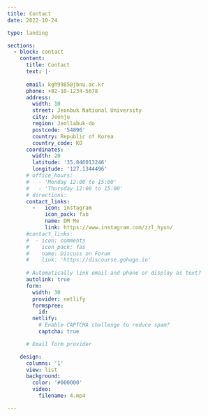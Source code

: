 ```yaml
---
title: Contact
date: 2022-10-24

type: landing

sections:
  - block: contact
    content:
      title: Contact
      text: |-
        
      email: kgh9985@jbnu.ac.kr
      phone: +82-10-1234-5678
      address:
        width: 10
        street: Jeonbuk National University
        city: Jeonju
        region: Jeollabuk-do
        postcode: '54896'
        country: Republic of Korea
        country_code: KO
      coordinates:
        width: 20
        latitude: '35.846013246'
        longitude: '127.1344496'
      # office_hours:
      #   - 'Monday 12:00 to 15:00'
      #   - 'Thursday 12:00 to 15:00'
      # directions: 
      contact_links:
        -   icon: instagram
            icon_pack: fab
            name: DM Me
            link: https://www.instagram.com/zzl_hyun/
      #contact_links:
      #  - icon: comments
      #    icon_pack: fas
      #    name: Discuss on Forum
      #    link: 'https://discourse.gohugo.io'
    
      # Automatically link email and phone or display as text?
      autolink: true
      form: 
        width: 30
        provider: netlify
        formspree:
          id:
        netlify:
          # Enable CAPTCHA challenge to reduce spam?
          captcha: true

      # Email form provider

    design:
      columns: '1'
      view: list
      background:
        color: '#000000'
        video:
          filename: 4.mp4

---
```

